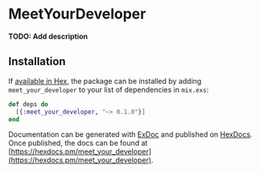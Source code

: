 # MeetYourDeveloper

**TODO: Add description**

## Installation

If [available in Hex](https://hex.pm/docs/publish), the package can be installed
by adding `meet_your_developer` to your list of dependencies in `mix.exs`:

```elixir
def deps do
  [{:meet_your_developer, "~> 0.1.0"}]
end
```

Documentation can be generated with [ExDoc](https://github.com/elixir-lang/ex_doc)
and published on [HexDocs](https://hexdocs.pm). Once published, the docs can
be found at [https://hexdocs.pm/meet_your_developer](https://hexdocs.pm/meet_your_developer).

